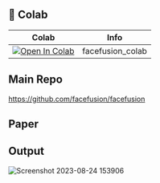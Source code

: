 ## 🦒 Colab

| Colab | Info
| --- | --- |
[![Open In Colab](https://colab.research.google.com/assets/colab-badge.svg)](https://colab.research.google.com/github/camenduru/facefusion-colab/blob/main/facefusion_colab.ipynb) | facefusion_colab

## Main Repo
https://github.com/facefusion/facefusion

## Paper


## Output
![Screenshot 2023-08-24 153906](https://github.com/camenduru/facefusion-colab/assets/54370274/0586d70a-5837-4af7-9020-43593a471a64)


